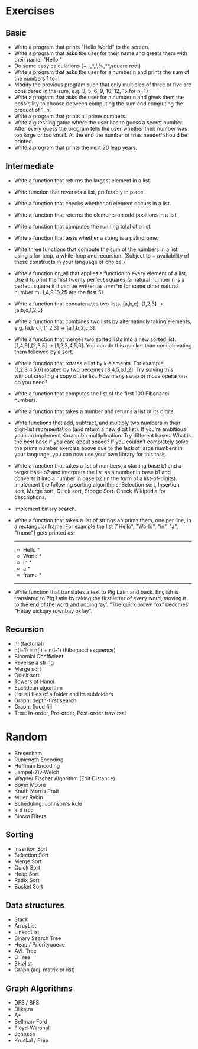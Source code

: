 # Exercises

## Basic

+ Write a program that prints "Hello World" to the screen.
+ Write a program that asks the user for their name and greets them with their name. "Hello <username>"
+ Do some easy calculations (+,-,*,/,%,**,square root)
+ Write a program that asks the user for a number n and prints the sum of the numbers 1 to n
+ Modify the previous program such that only multiples of three or five are considered in the sum, e.g. 3, 5, 6, 9, 10, 12, 15 for n=17
+ Write a program that asks the user for a number n and gives them the possibility to choose between computing the sum and computing the product of 1..n.
+ Write a program that prints all prime numbers.
+ Write a guessing game where the user has to guess a secret number. After every guess the program tells the user whether their number was too large or too small. At the end the number of tries needed should be printed.
+ Write a program that prints the next 20 leap years.

## Intermediate

+ Write a function that returns the largest element in a list.
+ Write function that reverses a list, preferably in place.
+ Write a function that checks whether an element occurs in a list.
+ Write a function that returns the elements on odd positions in a list.
+ Write a function that computes the running total of a list.
+ Write a function that tests whether a string is a palindrome.
+ Write three functions that compute the sum of the numbers in a list: using a for-loop, a while-loop and recursion. (Subject to + availability of these constructs in your language of choice.)
+ Write a function on_all that applies a function to every element of a list. Use it to print the first twenty perfect squares (a natural number n is a perfect square if it can be written as n=m*m for some other natural number m. 1,4,9,16,25 are the first 5).
+ Write a function that concatenates two lists. [a,b,c], [1,2,3] → [a,b,c,1,2,3]
+ Write a function that combines two lists by alternatingly taking elements, e.g. [a,b,c], [1,2,3] → [a,1,b,2,c,3].
+ Write a function that merges two sorted lists into a new sorted list. [1,4,6],[2,3,5] → [1,2,3,4,5,6]. You can do this quicker than concatenating them followed by a sort.
+ Write a function that rotates a list by k elements. For example [1,2,3,4,5,6] rotated by two becomes [3,4,5,6,1,2]. Try solving this without creating a copy of the list. How many swap or move operations do you need?
+ Write a function that computes the list of the first 100 Fibonacci numbers.
+ Write a function that takes a number and returns a list of its digits.
+ Write functions that add, subtract, and multiply two numbers in their digit-list representation (and return a new digit list). If you’re ambitious you can implement Karatsuba multiplication. Try different bases. What is the best base if you care about speed? If you couldn’t completely solve the prime number exercise above due to the lack of large numbers in your language, you can now use your own library for this task.
+ Write a function that takes a list of numbers, a starting base b1 and a target base b2 and interprets the list as a number in base b1 and converts it into a number in base b2 (in the form of a list-of-digits).
Implement the following sorting algorithms: Selection sort, Insertion sort, Merge sort, Quick sort, Stooge Sort. Check Wikipedia for descriptions.
+ Implement binary search.
+ Write a function that takes a list of strings an prints them, one per line, in a rectangular frame. For example the list ["Hello", "World", "in", "a", "frame"] gets printed as:

    *********
    * Hello *
    * World *
    * in    *
    * a     *
    * frame *
    *********
+ Write function that translates a text to Pig Latin and back. English is translated to Pig Latin by taking the first letter of every word, moving it to the end of the word and adding ‘ay’. “The quick brown fox” becomes “Hetay uickqay rownbay oxfay”.

## Recursion

+ n! (factorial)
+ n(i+1) = n(i) + n(i-1) (Fibonacci sequence)
+ Binomial Coefficient
+ Reverse a string
+ Merge sort
+ Quick sort
+ Towers of Hanoi
+ Euclidean algorithm
+ List all files of a folder and its subfolders
+ Graph: depth-first search
+ Graph: flood fill
+ Tree: In-order, Pre-order, Post-order traversal

# Random
+ Bresenham
+ Runlength Encoding
+ Huffman Encoding
+ Lempel-Ziv-Welch
+ Wagner Fischer Algorithm (Edit Distance)
+ Boyer Moore
+ Knuth Morris Pratt
+ Miller Rabin
+ Scheduling: Johnson's Rule	
+ k-d tree
+ Bloom Filters

## Sorting
+ Insertion Sort
+ Selection Sort
+ Merge Sort
+ Quick Sort
+ Heap Sort
+ Radix Sort
+ Bucket Sort

## Data structures
+ Stack
+ ArrayList
+ LinkedList
+ Binary Search Tree
+ Heap / Priorityqueue
+ AVL Tree
+ B Tree
+ Skiplist
+ Graph (adj. matrix or list)

## Graph Algorithms
+ DFS / BFS
+ Dijkstra
+ A*
+ Bellman-Ford
+ Floyd-Warshall
+ Johnson
+ Kruskal / Prim



	
	


